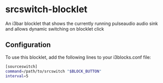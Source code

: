 # srcswitch-blocklet
An i3bar blocklet that shows the currently running pulseaudio audio sink and allows dynamic switching on blocklet click
## Configuration
To use this blocklet, add the following lines to your i3blocks.conf file:

```bash
[sourceswitch]
command=/path/to/srcswitch "$BLOCK_BUTTON"
interval=5
```
